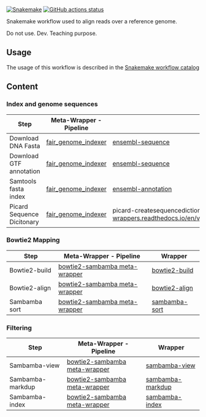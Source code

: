 [![Snakemake](https://img.shields.io/badge/snakemake-≥7.29.0-brightgreen.svg)](https://snakemake.github.io)
[![GitHub actions status](https://github.com/tdayris/fair_genome_indexer/workflows/Tests/badge.svg?branch=main)](https://github.com/tdayris/fair_genome_indexer/actions?query=branch%3Amain+workflow%3ATests)

Snakemake workflow used to align reads over a reference genome.

Do not use. Dev. Teaching purpose.

## Usage

The usage of this workflow is described in the [Snakemake workflow catalog](https://snakemake.github.io/snakemake-workflow-catalog?usage=tdayris/fair_bowtie2_mapping)

## Content

### Index and genome sequences

| Step                       | Meta-Wrapper - Pipeline                                               | Wrapper                                                                                                                              |
| -------------------------- | --------------------------------------------------------------------- | ------------------------------------------------------------------------------------------------------------------------------------ |
| Download DNA Fasta         | [fair_genome_indexer](https://github.com/tdayris/fair_genome_indexer) | [ensembl-sequence](https://snakemake-wrappers.readthedocs.io/en/v2.13.0/wrappers/reference/ensembl-sequence.html)                    |
| Download GTF annotation    | [fair_genome_indexer](https://github.com/tdayris/fair_genome_indexer) | [ensembl-sequence](https://snakemake-wrappers.readthedocs.io/en/v2.13.0/wrappers/reference/ensembl-sequence.html)                    |
| Samtools fasta index       | [fair_genome_indexer](https://github.com/tdayris/fair_genome_indexer) | [ensembl-annotation](https://snakemake-wrappers.readthedocs.io/en/v2.13.0/wrappers/reference/ensembl-annotation.html)                |
| Picard Sequence Dicitonary | [fair_genome_indexer](https://github.com/tdayris/fair_genome_indexer) | picard-createsequencedictionary](https://snakemake-wrappers.readthedocs.io/en/v2.13.0/wrappers/picard/createsequencedictionary.html) |

### Bowtie2 Mapping

| Step          | Meta-Wrapper - Pipeline                                                                                                   | Wrapper                                                                                           |
| ------------- | ------------------------------------------------------------------------------------------------------------------------- | ------------------------------------------------------------------------------------------------- |
| Bowtie2-build | [bowtie2-sambamba meta-wrapper](https://snakemake-wrappers.readthedocs.io/en/v2.13.0/meta-wrappers/bowtie2_sambamba.html) | [bowtie2-build](https://snakemake-wrappers.readthedocs.io/en/v2.13.0/wrappers/bowtie2/build.html) |
| Bowtie2-align | [bowtie2-sambamba meta-wrapper](https://snakemake-wrappers.readthedocs.io/en/v2.13.0/meta-wrappers/bowtie2_sambamba.html) | [bowtie2-align](https://snakemake-wrappers.readthedocs.io/en/v2.13.0/wrappers/bowtie2/align.html) |
| Sambamba sort | [bowtie2-sambamba meta-wrapper](https://snakemake-wrappers.readthedocs.io/en/v2.13.0/meta-wrappers/bowtie2_sambamba.html) | [sambamba-sort](https://snakemake-wrappers.readthedocs.io/en/v2.13.0/wrappers/sambamba/sort.html) |

### Filtering

| Step             | Meta-Wrapper - Pipeline                                                                                                   | Wrapper                                                                                                 |
| ---------------- | ------------------------------------------------------------------------------------------------------------------------- | ------------------------------------------------------------------------------------------------------- |
| Sambamba-view    | [bowtie2-sambamba meta-wrapper](https://snakemake-wrappers.readthedocs.io/en/v2.13.0/meta-wrappers/bowtie2_sambamba.html) | [sambamba-view](https://snakemake-wrappers.readthedocs.io/en/v2.13.0/wrappers/sambamba/view.html)       |
| Sambamba-markdup | [bowtie2-sambamba meta-wrapper](https://snakemake-wrappers.readthedocs.io/en/v2.13.0/meta-wrappers/bowtie2_sambamba.html) | [sambamba-markdup](https://snakemake-wrappers.readthedocs.io/en/v2.13.0/wrappers/sambamba/markdup.html) |
| Sambamba-index   | [bowtie2-sambamba meta-wrapper](https://snakemake-wrappers.readthedocs.io/en/v2.13.0/meta-wrappers/bowtie2_sambamba.html) | [sambamba-index](https://snakemake-wrappers.readthedocs.io/en/v2.13.0/wrappers/sambamba/index.html)     |